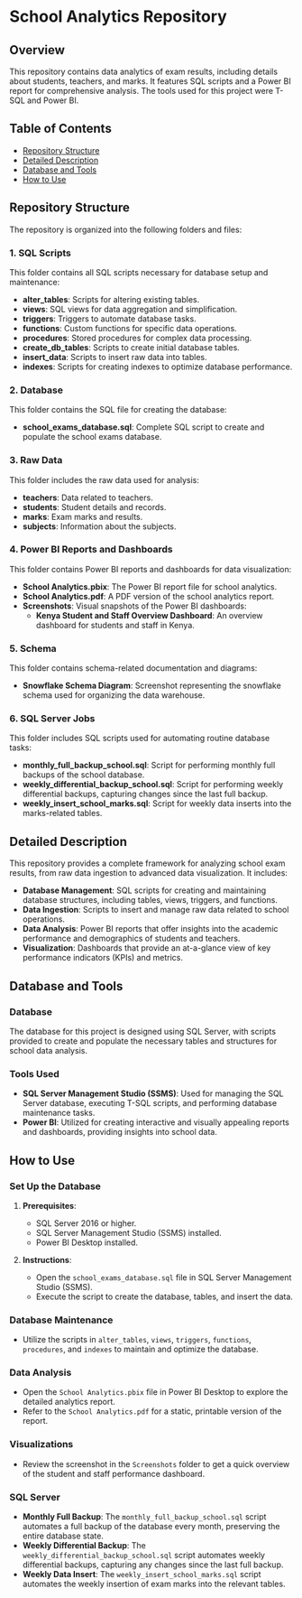 # School Analytics Repository

## Overview

This repository contains data analytics of exam results, including details about students, teachers, and marks. It features SQL scripts and a Power BI report for comprehensive analysis. The tools used for this project were T-SQL and Power BI.

## Table of Contents

- [Repository Structure](#repository-structure)
- [Detailed Description](#detailed-description)
- [Database and Tools](#database-and-tools)
- [How to Use](#how-to-use)

## Repository Structure

The repository is organized into the following folders and files:

### 1. SQL Scripts

This folder contains all SQL scripts necessary for database setup and maintenance:
- **alter_tables**: Scripts for altering existing tables.
- **views**: SQL views for data aggregation and simplification.
- **triggers**: Triggers to automate database tasks.
- **functions**: Custom functions for specific data operations.
- **procedures**: Stored procedures for complex data processing.
- **create_db_tables**: Scripts to create initial database tables.
- **insert_data**: Scripts to insert raw data into tables.
- **indexes**: Scripts for creating indexes to optimize database performance.

### 2. Database

This folder contains the SQL file for creating the database:
- **school_exams_database.sql**: Complete SQL script to create and populate the school exams database.

### 3. Raw Data

This folder includes the raw data used for analysis:
- **teachers**: Data related to teachers.
- **students**: Student details and records.
- **marks**: Exam marks and results.
- **subjects**: Information about the subjects.

### 4. Power BI Reports and Dashboards

This folder contains Power BI reports and dashboards for data visualization:
- **School Analytics.pbix**: The Power BI report file for school analytics.
- **School Analytics.pdf**: A PDF version of the school analytics report.
- **Screenshots**: Visual snapshots of the Power BI dashboards:
  - **Kenya Student and Staff Overview Dashboard**: An overview dashboard for students and staff in Kenya.

### 5. Schema

This folder contains schema-related documentation and diagrams:
- **Snowflake Schema Diagram**: Screenshot representing the snowflake schema used for organizing the data warehouse.

### 6. SQL Server Jobs

This folder includes SQL scripts used for automating routine database tasks:
- **monthly_full_backup_school.sql**: Script for performing monthly full backups of the school database.
- **weekly_differential_backup_school.sql**: Script for performing weekly differential backups, capturing changes since the last full backup.
- **weekly_insert_school_marks.sql**: Script for weekly data inserts into the marks-related tables.

## Detailed Description

This repository provides a complete framework for analyzing school exam results, from raw data ingestion to advanced data visualization. It includes:

- **Database Management**: SQL scripts for creating and maintaining database structures, including tables, views, triggers, and functions.
- **Data Ingestion**: Scripts to insert and manage raw data related to school operations.
- **Data Analysis**: Power BI reports that offer insights into the academic performance and demographics of students and teachers.
- **Visualization**: Dashboards that provide an at-a-glance view of key performance indicators (KPIs) and metrics.

## Database and Tools

### Database

The database for this project is designed using SQL Server, with scripts provided to create and populate the necessary tables and structures for school data analysis.

### Tools Used

- **SQL Server Management Studio (SSMS)**: Used for managing the SQL Server database, executing T-SQL scripts, and performing database maintenance tasks.
- **Power BI**: Utilized for creating interactive and visually appealing reports and dashboards, providing insights into school data.

## How to Use

### Set Up the Database

1. **Prerequisites**:
   - SQL Server 2016 or higher.
   - SQL Server Management Studio (SSMS) installed.
   - Power BI Desktop installed.

2. **Instructions**:
   - Open the `school_exams_database.sql` file in SQL Server Management Studio (SSMS).
   - Execute the script to create the database, tables, and insert the data.

### Database Maintenance

- Utilize the scripts in `alter_tables`, `views`, `triggers`, `functions`, `procedures`, and `indexes` to maintain and optimize the database.

### Data Analysis

- Open the `School Analytics.pbix` file in Power BI Desktop to explore the detailed analytics report.
- Refer to the `School Analytics.pdf` for a static, printable version of the report.

### Visualizations

- Review the screenshot in the `Screenshots` folder to get a quick overview of the student and staff performance dashboard.

### SQL Server 

- **Monthly Full Backup**: The `monthly_full_backup_school.sql` script automates a full backup of the database every month, preserving the entire database state.
- **Weekly Differential Backup**: The `weekly_differential_backup_school.sql` script automates weekly differential backups, capturing any changes since the last full backup.
- **Weekly Data Insert**: The `weekly_insert_school_marks.sql` script automates the weekly insertion of exam marks into the relevant tables.

